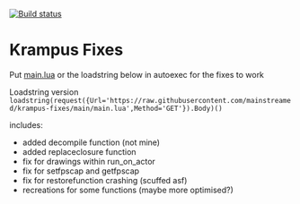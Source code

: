 [![Build status](https://avatars.githubusercontent.com/u/104525888?s=36&v=4)](https://github.com/git/git/actions?query=branch%3Amaster+event%3Apush) 
# Krampus Fixes

Put [main.lua](main.lua) or the loadstring below in autoexec for the fixes to work

Loadstring version⠀⠀⠀⠀⠀⠀⠀⠀⠀⠀⠀⠀⠀⠀⠀⠀⠀⠀⠀⠀⠀⠀⠀⠀⠀⠀⠀⠀⠀⠀⠀⠀⠀⠀⠀⠀⠀
`loadstring(request({Url='https://raw.githubusercontent.com/mainstreamed/krampus-fixes/main/main.lua',Method='GET'}).Body)()`

includes:
- added decompile function (not mine)
- added replaceclosure function
- fix for drawings within run_on_actor
- fix for setfpscap and getfpscap
- fix for restorefunction crashing (scuffed asf)
- recreations for some functions (maybe more optimised?)
